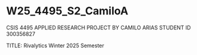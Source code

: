# W25_4495_S2_CamiloA

CSIS 4495 APPLIED RESEARCH PROJECT
BY CAMILO ARIAS
STUDENT ID 300356827

TITLE: Rivalytics
Winter 2025 Semester


